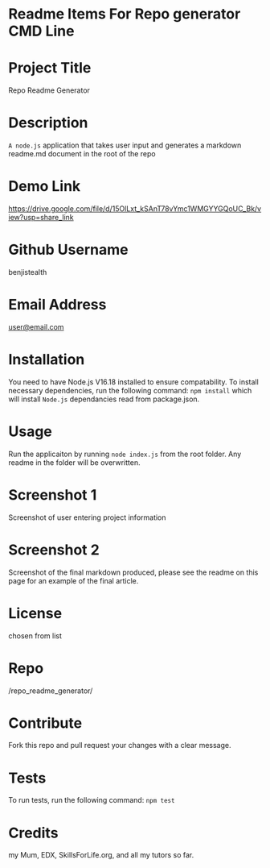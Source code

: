 # Readme Items For Repo generator CMD Line


# Project Title
Repo Readme Generator

# Description
`A node.js` application that takes user input and generates a markdown readme.md document in the root of the repo

# Demo Link
https://drive.google.com/file/d/15OlLxt_kSAnT78vYmc1WMGYYGQoUC_Bk/view?usp=share_link

# Github Username
benjistealth

# Email Address
user@email.com

# Installation
You need to have Node.js V16.18 installed to ensure compatability. To install necessary dependencies, run the following command: `npm install` which will install `Node.js` dependancies read from package.json.

# Usage
Run the applicaiton by running `node index.js` from the root folder.  Any readme in the folder will be overwritten.

# Screenshot 1
Screenshot of user entering project information

# Screenshot 2
Screenshot of the final markdown produced, please see the readme on this page for an example of the final article.

# License
chosen from list

# Repo
/repo_readme_generator/

# Contribute
Fork this repo and pull request your changes with a clear message.

# Tests
To run tests, run the following command: `npm test`

# Credits
 my Mum, EDX, SkillsForLife.org, and all my tutors so far.

